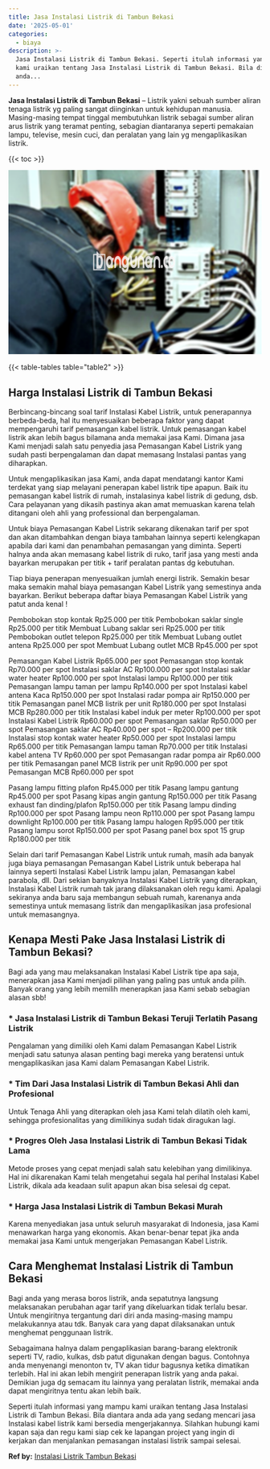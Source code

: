 ```yaml
---
title: Jasa Instalasi Listrik di Tambun Bekasi
date: '2025-05-01'
categories:
  - biaya
description: >-
  Jasa Instalasi Listrik di Tambun Bekasi. Seperti itulah informasi yang mampu
  kami uraikan tentang Jasa Instalasi Listrik di Tambun Bekasi. Bila diantara
  anda...
---
```


**Jasa Instalasi Listrik di Tambun Bekasi** – Listrik yakni sebuah sumber aliran tenaga listrik yg paling sangat diinginkan untuk kehidupan manusia. Masing-masing tempat tinggal membutuhkan listrik sebagai sumber aliran arus listrik yang teramat penting, sebagian diantaranya seperti pemakaian lampu, televise, mesin cuci, dan peralatan yang lain yg mengaplikasikan listrik.

{{< toc >}}

![Jasa Instalasi Listrik di Tambun Bekasi](/images/instalasi-listrik-murah38.png)

{{< table-tables table="table2" >}}

## Harga Instalasi Listrik di Tambun Bekasi

Berbincang-bincang soal tarif Instalasi Kabel Listrik, untuk penerapannya berbeda-beda, hal itu menyesuaikan beberapa faktor yang dapat mempengaruhi tarif pemasangan kabel listrik. Untuk pemasangan kabel listrik akan lebih bagus bilamana anda memakai jasa Kami. Dimana jasa Kami menjadi salah satu penyedia jasa Pemasangan Kabel Listrik yang sudah pasti berpengalaman dan dapat memasang Instalasi pantas yang diharapkan.

Untuk mengaplikasikan jasa Kami, anda dapat mendatangi kantor Kami terdekat yang siap melayani penerapan kabel listrik tipe apapun. Baik itu pemasangan kabel listrik di rumah, instalasinya kabel listrik di gedung, dsb. Cara pelayanan yang dikasih pastinya akan amat memuaskan karena telah ditangani oleh ahli yang professional dan berpengalaman.

Untuk biaya Pemasangan Kabel Listrik sekarang dikenakan tarif per spot dan akan ditambahkan dengan biaya tambahan lainnya seperti kelengkapan apabila dari kami dan penambahan pemasangan yang diminta. Seperti halnya anda akan memasang kabel listrik di ruko, tarif jasa yang mesti anda bayarkan merupakan per titik + tarif peralatan pantas dg kebutuhan.

Tiap biaya penerapan menyesuaikan jumlah energi listrik. Semakin besar maka semakin mahal biaya pemasangan Kabel Listrik yang semestinya anda bayarkan. Berikut beberapa daftar biaya Pemasangan Kabel Listrik yang patut anda kenal !

Pembobokan stop kontak Rp25.000 per titik Pembobokan saklar single Rp25.000 per titik Membuat Lubang saklar seri Rp25.000 per titik Pembobokan outlet telepon Rp25.000 per titik Membuat Lubang outlet antena Rp25.000 per spot Membuat Lubang outlet MCB Rp45.000 per spot

Pemasangan Kabel Listrik Rp65.000 per spot Pemasangan stop kontak Rp70.000 per spot Instalasi saklar AC Rp100.000 per spot Instalasi saklar water heater Rp100.000 per spot Instalasi lampu Rp100.000 per titik Pemasangan lampu taman per lampu Rp140.000 per spot Instalasi kabel antena Kaca Rp150.000 per spot Instalasi radar pompa air Rp150.000 per titik Pemasangan panel MCB listrik per unit Rp180.000 per spot Instalasi MCB Rp280.000 per titik Instalasi kabel induk per meter Rp100.000 per spot Instalasi Kabel Listrik Rp60.000 per spot Pemasangan saklar Rp50.000 per spot Pemasangan saklar AC Rp40.000 per spot – Rp200.000 per titik Instalasi stop kontak water heater Rp50.000 per spot Instalasi lampu Rp65.000 per titik Pemasangan lampu taman Rp70.000 per titik Instalasi kabel antena TV Rp60.000 per spot Pemasangan radar pompa air Rp60.000 per titik Pemasangan panel MCB listrik per unit Rp90.000 per spot Pemasangan MCB Rp60.000 per spot

Pasang lampu fitting plafon Rp45.000 per titik Pasang lampu gantung Rp45.000 per spot Pasang kipas angin gantung Rp150.000 per titik Pasang exhaust fan dinding/plafon Rp150.000 per titik Pasang lampu dinding Rp100.000 per spot Pasang lampu neon Rp110.000 per spot Pasang lampu downlight Rp100.000 per titik Pasang lampu halogen Rp95.000 per titik Pasang lampu sorot Rp150.000 per spot Pasang panel box spot 15 grup Rp180.000 per titik

Selain dari tarif Pemasangan Kabel Listrik untuk rumah, masih ada banyak juga biaya pemasangan Pemasangan Kabel Listrik untuk beberapa hal lainnya seperti Instalasi Kabel Listrik lampu jalan, Pemasangan kabel parabola, dll. Dari sekian banyaknya Instalasi Kabel Listrik yang diterapkan, Instalasi Kabel Listrik rumah tak jarang dilaksanakan oleh regu kami. Apalagi sekiranya anda baru saja membangun sebuah rumah, karenanya anda semestinya untuk memasang listrik dan mengaplikasikan jasa profesional untuk memasangnya.

## Kenapa Mesti Pake Jasa Instalasi Listrik di Tambun Bekasi?

Bagi ada yang mau melaksanakan Instalasi Kabel Listrik tipe apa saja, menerapkan jasa Kami menjadi pilihan yang paling pas untuk anda pilih. Banyak orang yang lebih memilih menerapkan jasa Kami sebab sebagian alasan sbb!

### \* Jasa Instalasi Listrik di Tambun Bekasi Teruji Terlatih Pasang Listrik

Pengalaman yang dimiliki oleh Kami dalam Pemasangan Kabel Listrik menjadi satu satunya alasan penting bagi mereka yang beratensi untuk mengaplikasikan jasa Kami dalam Pemasangan Kabel Listrik.

### \* Tim Dari Jasa Instalasi Listrik di Tambun Bekasi Ahli dan Profesional

Untuk Tenaga Ahli yang diterapkan oleh jasa Kami telah dilatih oleh kami, sehingga profesionalitas yang dimilikinya sudah tidak diragukan lagi.

### \* Progres Oleh Jasa Instalasi Listrik di Tambun Bekasi Tidak Lama

Metode proses yang cepat menjadi salah satu kelebihan yang dimilikinya. Hal ini dikarenakan Kami telah mengetahui segala hal perihal Instalasi Kabel Listrik, dikala ada keadaan sulit apapun akan bisa selesai dg cepat.

### \* Harga Jasa Instalasi Listrik di Tambun Bekasi Murah

Karena menyediakan jasa untuk seluruh masyarakat di Indonesia, jasa Kami menawarkan harga yang ekonomis. Akan benar-benar tepat jika anda memakai jasa Kami untuk mengerjakan Pemasangan Kabel Listrik.

## Cara Menghemat Instalasi Listrik di Tambun Bekasi


Bagi anda yang merasa boros listrik, anda sepatutnya langsung melaksanakan perubahan agar tarif yang dikeluarkan tidak terlalu besar. Untuk mengiritnya tergantung dari diri anda masing-masing mampu melakukannya atau tdk. Banyak cara yang dapat dilaksanakan untuk menghemat penggunaan listrik.

Sebagaimana halnya dalam pengaplikasian barang-barang elektronik seperti TV, radio, kulkas, dsb patut digunakan dengan bagus. Contohnya anda menyenangi menonton tv, TV akan tidur bagusnya ketika dimatikan terlebih. Hal ini akan lebih mengirit penerapan listrik yang anda pakai. Demikian juga dg semacam itu lainnya yang peralatan listrik, memakai anda dapat mengiritnya tentu akan lebih baik.

Seperti itulah informasi yang mampu kami uraikan tentang Jasa Instalasi Listrik di Tambun Bekasi. Bila diantara anda ada yang sedang mencari jasa Instalasi kabel listrik kami bersedia mengerjakannya. Silahkan hubungi kami kapan saja dan regu kami siap cek ke lapangan project yang ingin di kerjakan dan menjalankan pemasangan instalasi listrik sampai selesai.

**Ref by:** [Instalasi Listrik Tambun Bekasi](https://id.wikipedia.org/wiki/Instalasi)
